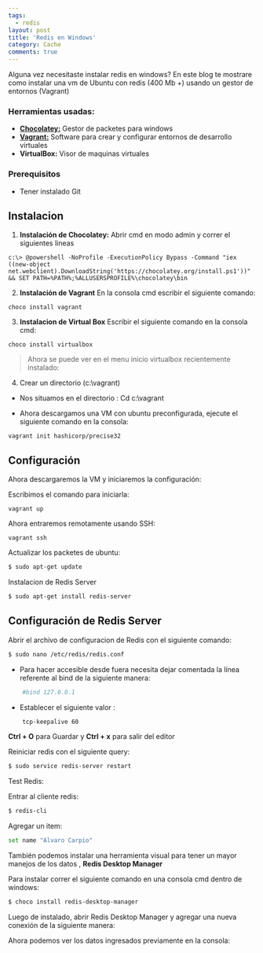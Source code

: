 ```yaml
---
tags:
  - redis
layout: post
title: 'Redis en Windows'
category: Cache
comments: true
---
```


Alguna vez necesitaste instalar redis en windows? En este blog te mostrare como instalar una vm de Ubuntu con redis (400 Mb +) usando un gestor de entornos (Vagrant) 

### Herramientas usadas:
- **[Chocolatey:](https://chocolatey.org/)** Gestor de packetes para windows
- **[Vagrant:](https://www.vagrantup.com/)**  Software para crear y configurar entornos de desarrollo virtuales 
- **VirtualBox:** Visor de maquinas virtuales

### Prerequisitos

- Tener instalado Git

## Instalacion

1. **Instalación de Chocolatey:**
Abrir cmd en modo admin y correr el siguientes lineas

```dosbatch
c:\> @powershell -NoProfile -ExecutionPolicy Bypass -Command "iex ((new-object net.webclient).DownloadString('https://chocolatey.org/install.ps1'))" && SET PATH=%PATH%;%ALLUSERSPROFILE%\chocolatey\bin
```

2. **Instalación de Vagrant**
En la consola cmd escribir el siguiente  comando:

```dosbatch	
choco install vagrant
```

3. **Instalacion de Virtual Box**
Escribir el siguiente comando en la consola cmd:

```dosbatch
choco install virtualbox
```	

>Ahora se puede ver en el menu inicio virtualbox recientemente instalado:

4. Crear un directorio (c:\vagrant)

-	Nos situamos en el directorio : Cd c:\vagrant
	
-	Ahora descargamos una VM con ubuntu preconfigurada, ejecute el siguiente comando en la consola:

```dosbatch
vagrant init hashicorp/precise32
```	

## Configuración 

Ahora descargaremos la VM y iniciaremos la configuración:

Escribimos el comando  para iniciarla:

```dosbatch
vagrant up
```
Ahora entraremos remotamente  usando SSH:

```dosbatch
vagrant ssh
```	

Actualizar los packetes de ubuntu:

```sh
$ sudo apt-get update
```	
Instalacion de Redis Server

```sh
$ sudo apt-get install redis-server
```		

## Configuración de Redis Server

Abrir el archivo de configuracion de Redis con el siguiente comando:

```sh	
$ sudo nano /etc/redis/redis.conf
```	
- Para hacer accesible desde fuera necesita dejar comentada la línea referente al bind de la siguiente manera:

```sh
    #bind 127.0.0.1
```		
- Establecer el siguiente valor :

```sh	
	tcp-keepalive 60
```			
**Ctrl + O** para Guardar y **Ctrl + x** para salir del editor

Reiniciar redis con el siguiente query:

```sh
$ sudo service redis-server restart
```

Test Redis:

Entrar al cliente redis:

```sh	
$ redis-cli
```

Agregar un item:

```sh	
set name "Alvaro Carpio"
```

También podemos instalar una herramienta visual para tener un mayor manejos de los datos , **Redis Desktop Manager**

Para instalar correr el siguiente comando en una consola cmd dentro de windows:

```sh
$ choco install redis-desktop-manager
```	
Luego de instalado, abrir Redis Desktop Manager y agregar una nueva conexión de la siguiente manera:


	
Ahora podemos ver los datos ingresados previamente  en la consola: 


	



